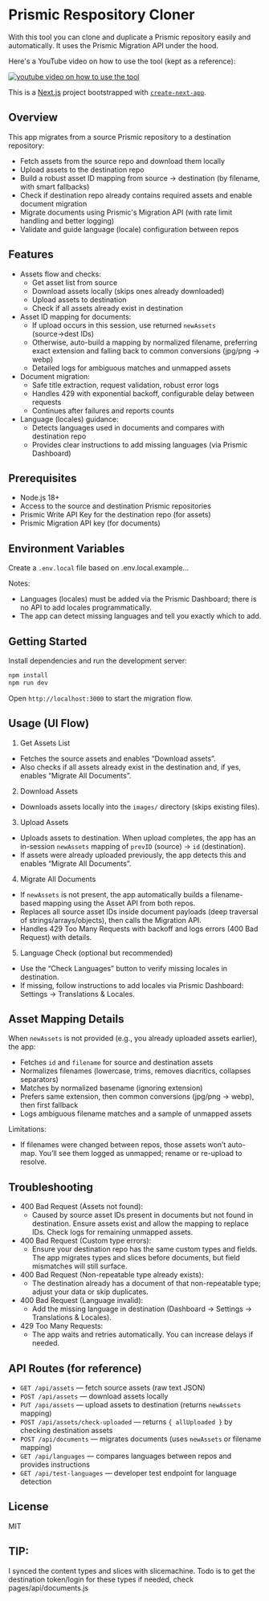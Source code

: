 # Prismic Respository Cloner

With this tool you can clone and duplicate a Prismic repository easily and automatically. It uses the Prismic Migration API under the hood.

Here's a YouTube video on how to use the tool (kept as a reference):

[![youtube video on how to use the tool](https://img.youtube.com/vi/MXtQtTnjM6I/0.jpg)](https://www.youtube.com/watch?v=MXtQtTnjM6I)

This is a [Next.js](https://nextjs.org/) project bootstrapped with [`create-next-app`](https://github.com/vercel/next.js/tree/canary/packages/create-next-app).

## Overview

This app migrates from a source Prismic repository to a destination repository:

- Fetch assets from the source repo and download them locally
- Upload assets to the destination repo
- Build a robust asset ID mapping from source → destination (by filename, with smart fallbacks)
- Check if destination repo already contains required assets and enable document migration
- Migrate documents using Prismic's Migration API (with rate limit handling and better logging)
- Validate and guide language (locale) configuration between repos

## Features

- Assets flow and checks:
  - Get asset list from source
  - Download assets locally (skips ones already downloaded)
  - Upload assets to destination
  - Check if all assets already exist in destination
- Asset ID mapping for documents:
  - If upload occurs in this session, use returned `newAssets` (source→dest IDs)
  - Otherwise, auto-build a mapping by normalized filename, preferring exact extension and falling back to common conversions (jpg/png → webp)
  - Detailed logs for ambiguous matches and unmapped assets
- Document migration:
  - Safe title extraction, request validation, robust error logs
  - Handles 429 with exponential backoff, configurable delay between requests
  - Continues after failures and reports counts
- Language (locales) guidance:
  - Detects languages used in documents and compares with destination repo
  - Provides clear instructions to add missing languages (via Prismic Dashboard)

## Prerequisites

- Node.js 18+
- Access to the source and destination Prismic repositories
- Prismic Write API Key for the destination repo (for assets)
- Prismic Migration API key (for documents)

## Environment Variables

Create a `.env.local` file based on .env.local.example...

Notes:

- Languages (locales) must be added via the Prismic Dashboard; there is no API to add locales programmatically.
- The app can detect missing languages and tell you exactly which to add.

## Getting Started

Install dependencies and run the development server:

```bash
npm install
npm run dev
```

Open `http://localhost:3000` to start the migration flow.

## Usage (UI Flow)

1. Get Assets List

- Fetches the source assets and enables “Download assets”.
- Also checks if all assets already exist in the destination and, if yes, enables “Migrate All Documents”.

2. Download Assets

- Downloads assets locally into the `images/` directory (skips existing files).

3. Upload Assets

- Uploads assets to destination. When upload completes, the app has an in-session `newAssets` mapping of `prevID` (source) → `id` (destination).
- If assets were already uploaded previously, the app detects this and enables “Migrate All Documents”.

4. Migrate All Documents

- If `newAssets` is not present, the app automatically builds a filename-based mapping using the Asset API from both repos.
- Replaces all source asset IDs inside document payloads (deep traversal of strings/arrays/objects), then calls the Migration API.
- Handles 429 Too Many Requests with backoff and logs errors (400 Bad Request) with details.

5. Language Check (optional but recommended)

- Use the “Check Languages” button to verify missing locales in destination.
- If missing, follow instructions to add locales via Prismic Dashboard: Settings → Translations & Locales.

## Asset Mapping Details

When `newAssets` is not provided (e.g., you already uploaded assets earlier), the app:

- Fetches `id` and `filename` for source and destination assets
- Normalizes filenames (lowercase, trims, removes diacritics, collapses separators)
- Matches by normalized basename (ignoring extension)
- Prefers same extension, then common conversions (jpg/png → webp), then first fallback
- Logs ambiguous filename matches and a sample of unmapped assets

Limitations:

- If filenames were changed between repos, those assets won’t auto-map. You’ll see them logged as unmapped; rename or re-upload to resolve.

## Troubleshooting

- 400 Bad Request (Assets not found):
  - Caused by source asset IDs present in documents but not found in destination. Ensure assets exist and allow the mapping to replace IDs. Check logs for remaining unmapped assets.
- 400 Bad Request (Custom type errors):
  - Ensure your destination repo has the same custom types and fields. The app migrates types and slices before documents, but field mismatches will still surface.
- 400 Bad Request (Non-repeatable type already exists):
  - The destination already has a document of that non-repeatable type; adjust your data or skip duplicates.
- 400 Bad Request (Language invalid):
  - Add the missing language in destination (Dashboard → Settings → Translations & Locales).
- 429 Too Many Requests:
  - The app waits and retries automatically. You can increase delays if needed.

## API Routes (for reference)

- `GET /api/assets` — fetch source assets (raw text JSON)
- `POST /api/assets` — download assets locally
- `PUT /api/assets` — upload assets to destination (returns `newAssets` mapping)
- `POST /api/assets/check-uploaded` — returns `{ allUploaded }` by checking destination assets
- `POST /api/documents` — migrates documents (uses `newAssets` or filename mapping)
- `GET /api/languages` — compares languages between repos and provides instructions
- `GET /api/test-languages` — developer test endpoint for language detection

## License

MIT


## TIP:
I synced the content types and slices with slicemachine. Todo is to get the destination token/login for these types if needed, check pages/api/documents.js